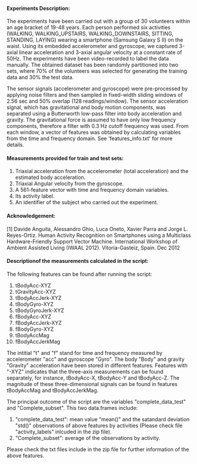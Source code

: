 #### Experiments Description:

The experiments have been carried out with a group of 30 volunteers within an age bracket of 19-48 years. 
Each person performed six activities (WALKING, WALKING_UPSTAIRS, WALKING_DOWNSTAIRS, SITTING, STANDING, LAYING) 
wearing a smartphone (Samsung Galaxy S II) on the waist. Using its embedded accelerometer and gyroscope, 
we captured 3-axial linear acceleration and 3-axial angular velocity at a constant rate of 50Hz. 
The experiments have been video-recorded to label the data manually. The obtained dataset has been randomly
partitioned into two sets, where 70% of the volunteers was selected for generating the training data and 30% 
the test data. 

The sensor signals (accelerometer and gyroscope) were pre-processed by applying noise filters and then sampled 
in fixed-width sliding windows of 2.56 sec and 50% overlap (128 readings/window). The sensor acceleration signal, 
which has gravitational and body motion components, was separated using a Butterworth low-pass filter into body
acceleration and gravity. The gravitational force is assumed to have only low frequency components, therefore
a filter with 0.3 Hz cutoff frequency was used. From each window, a vector of features was obtained by calculating
variables from the time and frequency domain. See 'features_info.txt' for more details. 

#### Measurements provided for train and test sets:

1. Triaxial acceleration from the accelerometer (total acceleration) and the estimated body acceleration.
2. Triaxial Angular velocity from the gyroscope. 
3. A 561-feature vector with time and frequency domain variables. 
4. Its activity label. 
5. An identifier of the subject who carried out the experiment.

#### Acknowledgement:

[1] Davide Anguita, Alessandro Ghio, Luca Oneto, Xavier Parra and Jorge L. Reyes-Ortiz. Human Activity Recognition on Smartphones using a Multiclass Hardware-Friendly Support Vector Machine. International Workshop of Ambient Assisted Living (IWAAL 2012). Vitoria-Gasteiz, Spain. Dec 2012

#### Descriptionof the measurements calculated in the script:

The following features can be found after running the script:

1. tBodyAcc-XYZ            
2. tGravityAcc-XYZ
3. tBodyAccJerk-XYZ
4. tBodyGyro-XYZ
5. tBodyGyroJerk-XYZ
6. fBodyAcc-XYZ
7. fBodyAccJerk-XYZ
8. fBodyGyro-XYZ
9. tBodyAccMag
10. fBodyAccJerkMag

The intitial "t" and "f" stand for time and frequency measured by accelerometer "acc" and gyroscope "Gyro". The body "Body" and gravity "Gravity" acceleration have been stored in different features. Features with "-XYZ" indicates that the three-axis measurements can be found separately, for instance, tBodyAcc-X, tBodyAcc-Y and tBodyAcc-Z. The magnitude of these three-dimensional signals can be found in features tBodyAccMag and tBodyAccJerkMag. 

The principal outcome of the script are the variables "complete_data_test" and "Complete_subset". This two data.frames include:
1. "complete_data_test": mean value "mean()" and the satandard deviation "std()" observations of above features by activities (Please check file "activity_labels" inlcuded in the zip file).
2. "Complete_subset": average of the observations by activity.

Please check the txt files include in the zip file for further information of the above features.
